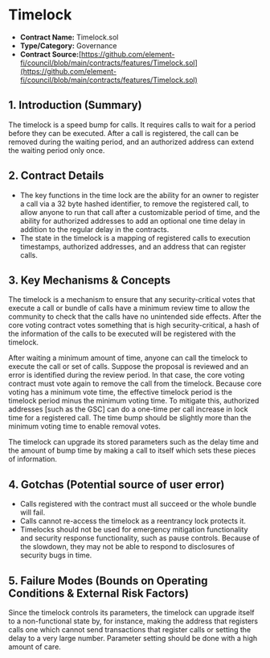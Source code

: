 # Timelock

* **Contract Name:** Timelock.sol
* **Type/Category:** Governance
* **Contract Source:**[https://github.com/element-fi/council/blob/main/contracts/features/Timelock.sol](https://github.com/element-fi/council/blob/main/contracts/features/Timelock.sol)

## **1. Introduction (Summary)**

The timelock is a speed bump for calls. It requires calls to wait for a period before they can be executed. After a call is registered, the call can be removed during the waiting period, and an authorized address can extend the waiting period only once.

## **2. Contract Details**

* The key functions in the time lock are the ability for an owner to register a call via a 32 byte hashed identifier, to remove the registered call, to allow anyone to run that call after a customizable period of time, and the ability for authorized addresses to add an optional one time delay in addition to the regular delay in the contracts.
* The state in the timelock is a mapping of registered calls to execution timestamps, authorized addresses, and an address that can register calls.

## **3. Key Mechanisms & Concepts**

The timelock is a mechanism to ensure that any security-critical votes that execute a call or bundle of calls have a minimum review time to allow the community to check that the calls have no unintended side effects. After the core voting contract votes something that is high security-critical, a hash of the information of the calls to be executed will be registered with the timelock.

After waiting a minimum amount of time, anyone can call the timelock to execute the call or set of calls. Suppose the proposal is reviewed and an error is identified during the review period. In that case, the core voting contract must vote again to remove the call from the timelock. Because core voting has a minimum vote time, the effective timelock period is the timelock period minus the minimum voting time. To mitigate this, authorized addresses \[such as the GSC] can do a one-time per call increase in lock time for a registered call. The time bump should be slightly more than the minimum voting time to enable removal votes.

The timelock can upgrade its stored parameters such as the delay time and the amount of bump time by making a call to itself which sets these pieces of information.

## **4. Gotchas (Potential source of user error)**

* Calls registered with the contract must all succeed or the whole bundle will fail.
* Calls cannot re-access the timelock as a reentrancy lock protects it.
* Timelocks should not be used for emergency mitigation functionality and security response functionality, such as pause controls. Because of the slowdown, they may not be able to respond to disclosures of security bugs in time.

## **5. Failure Modes (Bounds on Operating Conditions & External Risk Factors)**

Since the timelock controls its parameters, the timelock can upgrade itself to a non-functional state by, for instance, making the address that registers calls one which cannot send transactions that register calls or setting the delay to a very large number. Parameter setting should be done with a high amount of care.
